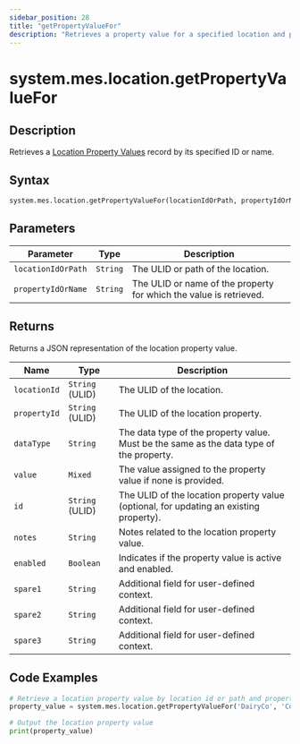 ```yaml
---
sidebar_position: 28
title: "getPropertyValueFor"
description: "Retrieves a property value for a specified location and property."
---
```


# system.mes.location.getPropertyValueFor

## Description

Retrieves a [Location Property Values](../../data-model/location-model/location-property-value) record by its specified ID or name.

## Syntax
```python
system.mes.location.getPropertyValueFor(locationIdOrPath, propertyIdOrName)
```

## Parameters

| Parameter          | Type     | Description                                                        |
|--------------------|----------|--------------------------------------------------------------------|
| `locationIdOrPath` | `String` | The ULID or path of the location.                                  |
| `propertyIdOrName` | `String` | The ULID or name of the property for which the value is retrieved. |

## Returns

Returns a JSON representation of the location property value.

| Name           | Type            | Description                                                                             |
|----------------|-----------------|-----------------------------------------------------------------------------------------|
| `locationId`   | `String` (ULID) | The ULID of the location.                                                               |
| `propertyId`   | `String` (ULID) | The ULID of the location property.                                                      |
| `dataType`     | `String`        | The data type of the property value. Must be the same as the data type of the property. |
| `value`        | `Mixed`         | The value assigned to the property value if none is provided.                           |
| `id`           | `String` (ULID) | The ULID of the location property value (optional, for updating an existing property).  |
| `notes`        | `String`        | Notes related to the location property value.                                           |
| `enabled`      | `Boolean`       | Indicates if the property value is active and enabled.                                  |
| `spare1`       | `String`        | Additional field for user-defined context.                                              |
| `spare2`       | `String`        | Additional field for user-defined context.                                              |
| `spare3`       | `String`        | Additional field for user-defined context.                                              |

## Code Examples

```python
# Retrieve a location property value by location id or path and property id or name
property_value = system.mes.location.getPropertyValueFor('DairyCo', 'Cows')

# Output the location property value
print(property_value)
```